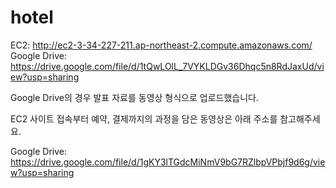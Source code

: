 # hotel

EC2: http://ec2-3-34-227-211.ap-northeast-2.compute.amazonaws.com/
Google Drive: https://drive.google.com/file/d/1tQwLOlL_7VYKLDGv36Dhqc5n8RdJaxUd/view?usp=sharing

Google Drive의 경우 발표 자료를 동영상 형식으로 업로드했습니다.

EC2 사이트 접속부터 예약, 결제까지의 과정을 담은 동영상은 아래 주소를 참고해주세요.

Google Drive: https://drive.google.com/file/d/1gKY3lTGdcMiNmV9bG7RZlbpVPbjf9d6g/view?usp=sharing
